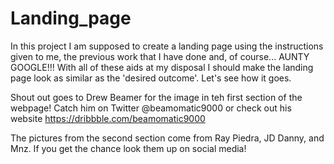 # Landing_page

In this project I am supposed to create a landing page using the instructions given to me, the previous work that I have done and, of course... AUNTY GOOGLE!!! With all of these aids at my disposal I should make the landing page look as similar as the 'desired outcome'.
Let's see how it goes.

Shout out goes to Drew Beamer for the image in teh first section of the webpage! Catch him on Twitter @beamomatic9000 or check out his website https://dribbble.com/beamomatic9000

The pictures from the second section come from Ray Piedra, JD Danny, and Mnz. If you get the chance look them up on social media!